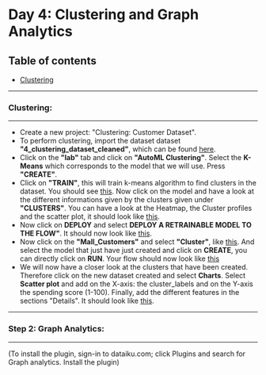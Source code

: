 
# Day 4: Clustering and Graph Analytics

## Table of contents 
* [Clustering](#clustering)


-----------------------------------
### **Clustering:**
-----------------------------------

- Create a new project: "Clustering: Customer Dataset".
- To perform clustering, import the dataset dataset **"4_clustering_dataset_cleaned"**, which can be found [here](https://github.com/michalis0/ML_dataiku/blob/main/Day%204/4_clustering_dataset_cleaned.csv). 
- Click on the **"lab"** tab and click on **"AutoML Clustering"**. Select the **K-Means** which corresponds to the model that we will use. Press **"CREATE"**.
- Click on **"TRAIN"**, this will train k-means algorithm to find clusters in the dataset. You should see [this](https://github.com/michalis0/ML_dataiku/blob/main/Day%204/HELP/picture_1.png). Now click on the model and have a look at the different informations given by the clusters given under **"CLUSTERS"**. You can have a look at the Heatmap, the Cluster profiles and the scatter plot, it should look like [this](https://github.com/michalis0/ML_dataiku/blob/main/Day%204/HELP/picture_2.png).
- Now click on **DEPLOY** and select **DEPLOY A RETRAINABLE MODEL TO THE FLOW"**. It should now look like [this](https://github.com/michalis0/ML_dataiku/blob/main/Day%204/HELP/picture_3.png).
- Now click on the **"Mall_Customers"** and select **"Cluster"**, like [this](https://github.com/michalis0/ML_dataiku/blob/main/Day%204/HELP/picture_5.png). And select the model that just have just created and click on **CREATE**, you can directly click on **RUN**. Your flow should now look like [this](https://github.com/michalis0/ML_dataiku/blob/main/Day%204/HELP/picture_6.png)
- We will now have a closer look at the clusters that have been created. Therefore click on the new dataset created and select **Charts**. Select **Scatter plot** and add on the X-axis: the cluster_labels and on the Y-axis the spending score (1-100). Finally, add the different features in the sections "Details". It should look like [this](https://github.com/michalis0/ML_dataiku/blob/main/Day%204/HELP/picture_7.png).

-----------------------------------
### **Step 2: Graph Analytics:**
-----------------------------------

(To install the plugin, sign-in to dataiku.com; click Plugins and search for Graph analytics. Install the plugin)

